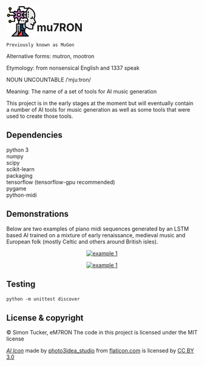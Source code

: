 <img align="left" width="80" height="80" src="https://github.com/eM7RON/mu7RON/blob/master/img/ai.svg" alt="mu7RON"> 

# mu7RON

`Previously known as MuGen`

Alternative forms: mutron, mootron  

Etymology: from nonsensical English and 1337 speak

NOUN UNCOUNTABLE /ˈmjuːtron/  

Meaning: The name of a set of tools for AI music generation  

This project is in the early stages at the moment but will eventually contain a number of AI tools for music generation as well as some tools that were used to create those tools.

## Dependencies

python 3  
numpy  
scipy  
scikit-learn  
packaging  
tensorflow (tensorflow-gpu recommended)  
pygame  
python-midi  

## Demonstrations

Below are two examples of piano midi sequences generated by an LSTM based AI trained on a mixture of early renaissance, medieval music and European folk (mostly Celtic and others around British isles).  

<p align="center">
    <a href="https://youtu.be/FxiKPqy63Gg"><img width="576" height="324" src="https://j.gifs.com/BNWOEX.gif" alt="example 1"></a> 
</p>

<p align="center">
  <a href="https://youtu.be/P5yZeqwku8U"><img width="576" height="324" src="https://j.gifs.com/3QAEVx.gif" alt="example 1"></a>
</p>


## Testing

`python -m unittest discover`

## License & copyright

© Simon Tucker, eM7RON
The code in this project is licensed under the MIT license  

[*AI Icon*](https://github.com/eM7RON/mu7RON/blob/master/img/ai.svg) made by [photo3idea_studio](https://www.flaticon.com/authors/photo3idea-studio) from [flaticon.com](https://www.flaticon.com/) is licensed by [CC BY 3.0](https://creativecommons.org/licenses/by/3.0/)  
